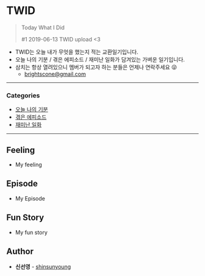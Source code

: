 # TWID

> Today What I Did
>
> #1 2019-06-13 TWID upload <3

- TWID는 오늘 내가 무엇을 했는지 적는 교환일기입니다.
- 오늘 나의 기분 / 겪은 에피소드 / 재미난 일화가 담겨있는 가벼운 일기입니다.
- 삼치는 항상 열려있으니 멤버가 되고자 하는 분들은 언제나 연락주세요 😜
  - brightscone@gmail.com

---

### Categories

* [오늘 나의 기분](#feeling)
* [겪은 에피소드](#episode)
* [재미난 일화](#fun-story)

---

## Feeling

- My feeling

## Episode

- My Episode

## Fun Story

- My fun story

## Author

* **신선영** - [shinsunyoung](https://github.com/shinsunyoung)